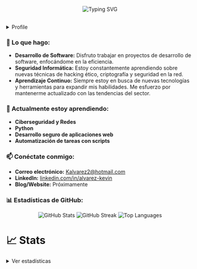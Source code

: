 <p align="center">
  <img src="https://readme-typing-svg.herokuapp.com?color=FF79C6&center=true&vCenter=true&lines=Bienvenido+a+mi+perfil+de+GitHub!;Soy+un+desarrollador+apasionado." alt="Typing SVG">
</p>
<br/>

<details>
  <summary>Profile</summary>
  <br>
  <img src="https://github-profile-summary-cards.vercel.app/api/cards/profile-details?username=Max-v2&theme=dracula" alt="Profile Details" width="100%">
</details>


### 🚀 Lo que hago:

<ul>
  <li><strong>Desarrollo de Software:</strong> Disfruto trabajar en proyectos de desarrollo de software, enfocándome en la eficiencia.</li>
  <li><strong>Seguridad Informática:</strong> Estoy constantemente aprendiendo sobre nuevas técnicas de hacking ético, criptografía y seguridad en la red.</li>
  <li><strong>Aprendizaje Continuo:</strong> Siempre estoy en busca de nuevas tecnologías y herramientas para expandir mis habilidades. Me esfuerzo por mantenerme actualizado con las tendencias del sector.</li>
</ul>

### 🌱 Actualmente estoy aprendiendo:

<ul>
  <li><strong>Ciberseguridad y Redes</strong></li>
  <li><strong>Python</strong></li>
  <li><strong>Desarrollo seguro de aplicaciones web</strong></li>
  <li><strong>Automatización de tareas con scripts</strong></li>
</ul>

### 📫 Conéctate conmigo:

<ul>
  <li><strong>Correo electrónico:</strong> <a href="mailto:Kalvarez2@hotmail.com">Kalvarez2@hotmail.com</a></li>
  <li><strong>LinkedIn:</strong> <a href="https://www.linkedin.com/in/alvarez-kevin/">linkedin.com/in/alvarez-kevin</a></li>
  <li><strong>Blog/Website:</strong> Próximamente</li>
</ul>

### 📊 Estadísticas de GitHub:

<p align="center">
  <img src="https://github-readme-stats.vercel.app/api?username=Max-v2&show_icons=true&theme=dracula" alt="GitHub Stats" />
  <img src="https://github-readme-streak-stats.herokuapp.com/?user=Max-v2&theme=dracula" alt="GitHub Streak" />
  <img src="https://github-readme-stats.vercel.app/api/top-langs/?username=Max-v2&layout=compact&theme=dracula" alt="Top Languages" />
</p>

# 📈 Stats

<details>
  <summary>Ver estadísticas</summary>
  <br>
  <img src="https://github-profile-summary-cards.vercel.app/api/cards/repos-per-language?username=Max-v2&theme=dracula" alt="Repos per Language" width="49%">
  <img src="https://github-profile-summary-cards.vercel.app/api/cards/most-commit-language?username=Max-v2&theme=dracula" alt="Most Commit Language" width="49%">
</details>